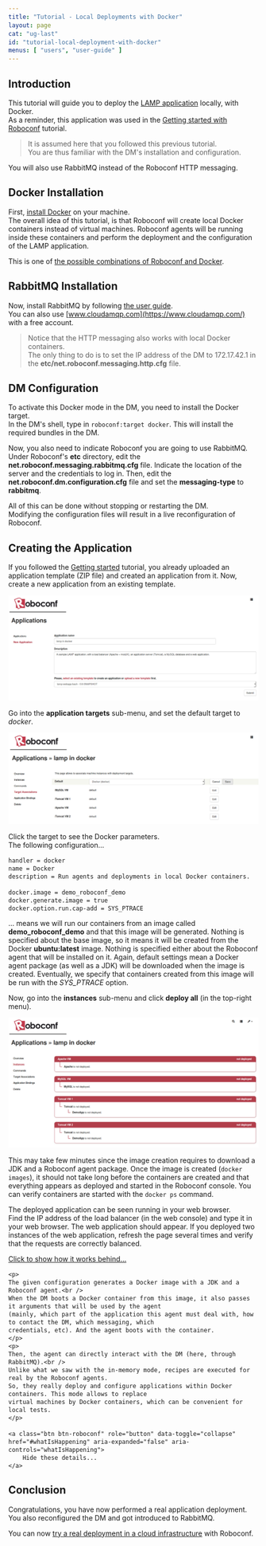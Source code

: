```yaml
---
title: "Tutorial - Local Deployments with Docker"
layout: page
cat: "ug-last"
id: "tutorial-local-deployment-with-docker"
menus: [ "users", "user-guide" ]
---
```


## Introduction

This tutorial will guide you to deploy the [LAMP application](https://bintray.com/artifact/download/roboconf/roboconf-tutorial-samples/lamp-webapp-bash-0.6.0-1.0.zip)
locally, with Docker.  
As a reminder, this application was used in the 
[Getting started with Roboconf](tutorial-getting-started-with-roboconf.html) tutorial.

> It is assumed here that you followed this previous tutorial.  
> You are thus familiar with the DM's installation and configuration. 

You will also use RabbitMQ instead of the Roboconf HTTP messaging.


## Docker Installation

First, [install Docker](docker-tips.html) on your machine.  
The overall idea of this tutorial, is that Roboconf will create local Docker
containers instead of virtual machines. Roboconf agents will be running inside these containers
and perform the deployment and the configuration of the LAMP application.

This is one of [the possible combinations of Roboconf and Docker](using-docker-with-roboconf.html).


## RabbitMQ Installation

Now, install RabbitMQ by following [the user guide](installing-rabbit-mq.html).  
You can also use [www.cloudamqp.com](https://www.cloudamqp.com/) with a free account.

> Notice that the HTTP messaging also works with local Docker containers.  
> The only thing to do is to set the IP address of the DM to 172.17.42.1 in the **etc/net.roboconf.messaging.http.cfg** file.


## DM Configuration

To activate this Docker mode in the DM, you need to install the Docker target.  
In the DM's shell, type in `roboconf:target docker`. This will install the required bundles in the DM.

Now, you also need to indicate Roboconf you are going to use RabbitMQ.  
Under Roboconf's **etc** directory, edit the **net.roboconf.messaging.rabbitmq.cfg** file. Indicate the location of the server and the
credentials to log in. Then, edit the **net.roboconf.dm.configuration.cfg** file and set the **messaging-type** to **rabbitmq**.

All of this can be done without stopping or restarting the DM.  
Modifying the configuration files will result in a live reconfiguration of Roboconf.


## Creating the Application

If you followed the [Getting started](tutorial-getting-started-with-roboconf.html) tutorial,
you already uploaded an application template (ZIP file) and created an application from it. Now,
create a new application from an existing template.

<img src="/resources/img/tutorial-docker-new-app.jpg" alt="Create a new application" class="gs" />

Go into the **application targets** sub-menu, and set the default target to *docker*.

<img src="/resources/img/tutorial-docker-default-target.jpg" alt="Set the default target to Docker" class="gs" />

Click the target to see the Docker parameters.  
The following configuration...

```properties
handler = docker
name = Docker
description = Run agents and deployments in local Docker containers.

docker.image = demo_roboconf_demo
docker.generate.image = true
docker.option.run.cap-add = SYS_PTRACE
```

... means we will run our containers from an image called **demo\_roboconf\_demo** and that this image
will be generated. Nothing is specified about the base image, so it means it will be created from the Docker **ubuntu:latest** image.
Nothing is specified either about the Roboconf agent that will be installed on it. Again, default settings mean a Docker agent package
(as well as a JDK) will be downloaded when the image is created. Eventually, we specify that containers created from this image will be
run with the *SYS_PTRACE* option.

Now, go into the **instances** sub-menu and click **deploy all** (in the top-right menu).

<img src="/resources/img/tutorial-docker-instances.jpg" alt="Deploy all the instances" class="gs" />

This may take few minutes since the image creation requires to download a JDK and a Roboconf agent package. Once the image is created (`docker images`),
it should not take long before the containers are created and that everything appears as deployed and started in the Roboconf console. You can verify
containers are started with the `docker ps` command.

The deployed application can be seen running in your web browser.  
Find the IP address of the load balancer (in the web console) and type it in your web browser. The web application should appear.
If you deployed two instances of the web application, refresh the page several times and verify that the requests are correctly balanced.


<!-- Bootstrap -->
<a class="btn btn-roboconf" role="button" data-toggle="collapse" href="#whatIsHappening" aria-expanded="false" aria-controls="whatIsHappening">
  Click to show how it works behind...
</a>
<span class="glyphicon glyphicon-info-sign"></span>
<div class="collapse more-about" id="whatIsHappening">

	<p>
	The given configuration generates a Docker image with a JDK and a Roboconf agent.<br />
	When the DM boots a Docker container from this image, it also passes it arguments that will be used by the agent
	(mainly, which part of the application this agent must deal with, how to contact the DM, which messaging, which
	credentials, etc). And the agent boots with the container.
	</p>
	<p>
	Then, the agent can directly interact with the DM (here, through RabbitMQ).<br />
	Unlike what we saw with the in-memory mode, recipes are executed for real by the Roboconf agents.
	So, they really deploy and configure applications within Docker containers. This mode allows to replace
	virtual machines by Docker containers, which can be convenient for local tests.
	</p>

	<a class="btn btn-roboconf" role="button" data-toggle="collapse" href="#whatIsHappening" aria-expanded="false" aria-controls="whatIsHappening">
  		Hide these details...
	</a>

</div>
<!-- Bootstrap -->


## Conclusion

Congratulations, you have now performed a real application deployment.  
You also reconfigured the DM and got introduced to RabbitMQ.

You can now [try a real deployment in a cloud infrastructure](tutorial-first-deployment-in-the-cloud.html) with Roboconf.
